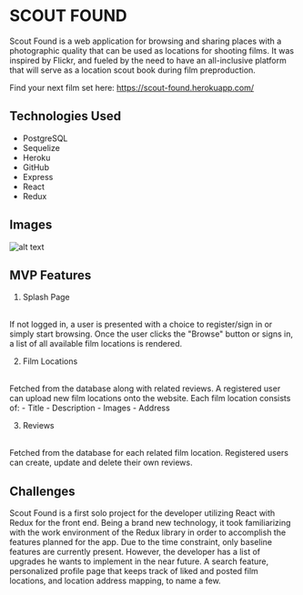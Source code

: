 # SCOUT FOUND
Scout Found is a web application for browsing and sharing places with a photographic quality that can be used as locations for shooting films. It was inspired by Flickr, and fueled by the need to have an all-inclusive platform that will serve as a location scout book during film preproduction.

Find your next film set here: https://scout-found.herokuapp.com/

## Technologies Used
- PostgreSQL
- Sequelize
- Heroku
- GitHub
- Express
- React
- Redux

## Images

![alt text](https://github.com/ukiukica/scout-found_solo_project/frontend/public/ScoutFound_Screenshot-1.jpg)

## MVP Features
1. Splash Page
<br>
If not logged in, a user is presented with a choice to register/sign in or simply start browsing.
Once the user clicks the "Browse" button or signs in, a list of all available film locations is rendered.

2. Film Locations
<br>
Fetched from the database along with related reviews.
A registered user can upload new film locations onto the website.
Each film location consists of:
- Title
- Description
- Images
- Address

3. Reviews
<br>
Fetched from the database for each related film location. Registered users can create, update and delete their own reviews.

## Challenges
Scout Found is a first solo project for the developer utilizing React with Redux for the front end. Being a brand new technology, it took familiarizing with the work environment of the Redux library in order to accomplish the features planned for the app. Due to the time constraint, only baseline features are currently present. However, the developer has a list of upgrades he wants to implement in the near future. A search feature, personalized profile page that keeps track of liked and posted film locations, and location address mapping, to name a few.
